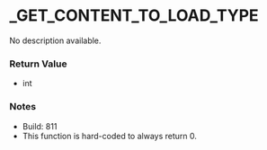 # _GET_CONTENT_TO_LOAD_TYPE

No description available.

### Return Value
* int

### Notes
* Build: 811
* This function is hard-coded to always return 0.

